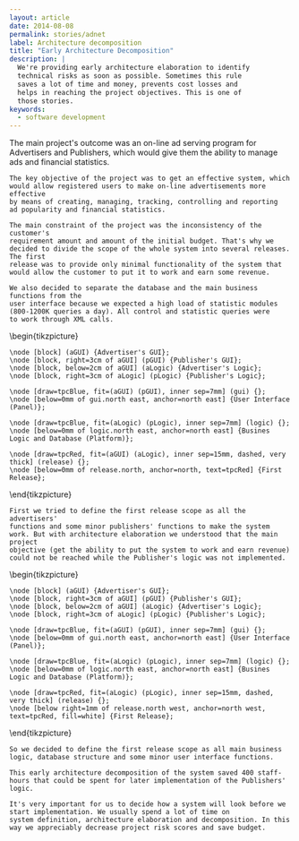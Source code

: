 ```yaml
---
layout: article
date: 2014-08-08
permalink: stories/adnet
label: Architecture decomposition
title: "Early Architecture Decomposition"
description: |
  We're providing early architecture elaboration to identify
  technical risks as soon as possible. Sometimes this rule
  saves a lot of time and money, prevents cost losses and
  helps in reaching the project objectives. This is one of
  those stories.
keywords:
  - software development
---
```


The main project's outcome was an on-line ad serving program for 
    Advertisers and Publishers, which would give them the ability to manage 
    ads and financial statistics.

    The key objective of the project was to get an effective system, which 
    would allow registered users to make on-line advertisements more effective 
    by means of creating, managing, tracking, controlling and reporting 
    ad popularity and financial statistics.

    The main constraint of the project was the inconsistency of the customer's 
    requirement amount and amount of the initial budget. That's why we 
    decided to divide the scope of the whole system into several releases. The first 
    release was to provide only minimal functionality of the system that 
    would allow the customer to put it to work and earn some revenue. 

    We also decided to separate the database and the main business functions from the
    user interface because we expected a high load of statistic modules 
    (800-1200K queries a day). All control and statistic queries were 
    to work through XML calls. 
 
\begin{tikzpicture}

    \node [block] (aGUI) {Advertiser's GUI};
    \node [block, right=3cm of aGUI] (pGUI) {Publisher's GUI};
    \node [block, below=2cm of aGUI] (aLogic) {Advertiser's Logic};
    \node [block, right=3cm of aLogic] (pLogic) {Publisher's Logic};

    \node [draw=tpcBlue, fit=(aGUI) (pGUI), inner sep=7mm] (gui) {};
    \node [below=0mm of gui.north east, anchor=north east] {User Interface (Panel)};

    \node [draw=tpcBlue, fit=(aLogic) (pLogic), inner sep=7mm] (logic) {};
    \node [below=0mm of logic.north east, anchor=north east] {Busines Logic and Database (Platform)};

    \node [draw=tpcRed, fit=(aGUI) (aLogic), inner sep=15mm, dashed, very thick] (release) {};
    \node [below=0mm of release.north, anchor=north, text=tpcRed] {First Release};

\end{tikzpicture}

    First we tried to define the first release scope as all the advertisers' 
    functions and some minor publishers' functions to make the system 
    work. But with architecture elaboration we understood that the main project 
    objective (get the ability to put the system to work and earn revenue) 
    could not be reached while the Publisher's logic was not implemented.
 
\begin{tikzpicture}

    \node [block] (aGUI) {Advertiser's GUI};
    \node [block, right=3cm of aGUI] (pGUI) {Publisher's GUI};
    \node [block, below=2cm of aGUI] (aLogic) {Advertiser's Logic};
    \node [block, right=3cm of aLogic] (pLogic) {Publisher's Logic};

    \node [draw=tpcBlue, fit=(aGUI) (pGUI), inner sep=7mm] (gui) {};
    \node [below=0mm of gui.north east, anchor=north east] {User Interface (Panel)};

    \node [draw=tpcBlue, fit=(aLogic) (pLogic), inner sep=7mm] (logic) {};
    \node [below=0mm of logic.north east, anchor=north east] {Busines Logic and Database (Platform)};

    \node [draw=tpcRed, fit=(aLogic) (pLogic), inner sep=15mm, dashed, very thick] (release) {};
    \node [below right=1mm of release.north west, anchor=north west, text=tpcRed, fill=white] {First Release};

\end{tikzpicture}

    So we decided to define the first release scope as all main business 
    logic, database structure and some minor user interface functions.

    This early architecture decomposition of the system saved 400 staff-hours that could be spent for later implementation of the Publishers' logic.

    It's very important for us to decide how a system will look before we start implementation. We usually spend a lot of time on 
    system definition, architecture elaboration and decomposition. In this 
    way we appreciably decrease project risk scores and save budget.
